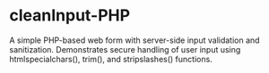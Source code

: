 # cleanInput-PHP
A simple PHP-based web form with server-side input validation and sanitization. Demonstrates secure handling of user input using htmlspecialchars(), trim(), and stripslashes() functions.
